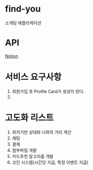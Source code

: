 # find-you
소개팅 애플리케이션

# API
[Notion](https://www.notion.so/gyeomfka/find-you-API-1d466fd5fe9e807cac27c42909ccfe88)

# 서비스 요구사항
1. 회원가입 후 Profile Card가 생성이 된다.
2. 

# 고도화 리스트
1. 위치기반 상대와 나와의 거리 계산
2. 채팅
3. 결제
4. 첨부파일 개발
5. 카드추천 알고리즘 개발
6. 코인 시스템(시간당 지급, 특정 이벤트 지급)